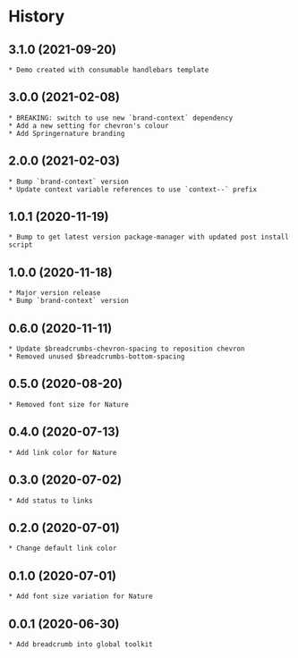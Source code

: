 # History

## 3.1.0 (2021-09-20)
    * Demo created with consumable handlebars template

## 3.0.0 (2021-02-08)
    * BREAKING: switch to use new `brand-context` dependency
    * Add a new setting for chevron's colour
    * Add Springernature branding

## 2.0.0 (2021-02-03)
    * Bump `brand-context` version
    * Update context variable references to use `context--` prefix
    
## 1.0.1 (2020-11-19)
    * Bump to get latest version package-manager with updated post install script

## 1.0.0 (2020-11-18)
    * Major version release
    * Bump `brand-context` version

## 0.6.0 (2020-11-11)
    * Update $breadcrumbs-chevron-spacing to reposition chevron
    * Removed unused $breadcrumbs-bottom-spacing
    
## 0.5.0 (2020-08-20)
    * Removed font size for Nature

## 0.4.0 (2020-07-13)
    * Add link color for Nature

## 0.3.0 (2020-07-02)
    * Add status to links

## 0.2.0 (2020-07-01)
    * Change default link color

## 0.1.0 (2020-07-01)
    * Add font size variation for Nature

## 0.0.1 (2020-06-30)
    * Add breadcrumb into global toolkit
